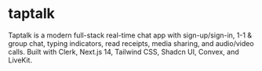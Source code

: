 # taptalk
Taptalk is a modern full-stack real-time chat app with sign-up/sign-in, 1-1 &amp; group chat, typing indicators, read receipts, media sharing, and audio/video calls. Built with Clerk, Next.js 14, Tailwind CSS, Shadcn UI, Convex, and LiveKit.
